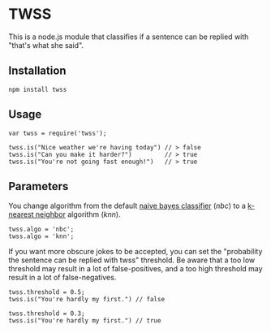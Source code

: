 TWSS
====

This is a node.js module that classifies if a sentence can be replied with "that's what she said".

Installation
-----

    npm install twss


Usage
-----

    var twss = require('twss');
    
    twss.is("Nice weather we're having today") // > false
    twss.is("Can you make it harder?")         // > true
    twss.is("You're not going fast enough!")   // > true

Parameters
-----

You change algorithm from the default [naive bayes classifier](http://en.wikipedia.org/wiki/Naive_Bayes_classifier) (_nbc_) to a [k-nearest neighbor](http://en.wikipedia.org/wiki/K-nearest_neighbor_algorithm) algorithm (_knn_).

    twss.algo = 'nbc';
    twss.algo = 'knn';

If you want more obscure jokes to be accepted, you can set the "probability the sentence can be replied with twss" threshold. Be aware that a too low threshold may result in a lot of false-positives, and a too high threshold may result in a lot of false-negatives.

    twss.threshold = 0.5;
    twss.is("You're hardly my first.") // false

    twss.threshold = 0.3;
    twss.is("You're hardly my first.") // true